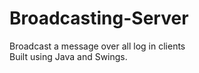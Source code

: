 # Broadcasting-Server
  
Broadcast a message over all log in clients  
Built using Java and Swings.
